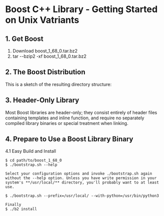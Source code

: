 # Boost C++ Library - Getting Started on Unix Vatriants 

## 1. Get Boost 

1. Download boost_1_68_0.tar.bz2
2. tar --bzip2 -xf boost_1_68_0.tar.bz2 

## 2. The Boost Distribution 

This is a sketch of the resulting directory structure:

## 3. Header-Only Library 

Most Boost libraries are header-only; they consist entirely of header files containing templates and inline function, and require no separately compiled library binaries or special treatment when linking.

## 4. Prepare to Use a Boost Library Binary 

4.1 Easy Build and Install
```
$ cd path/to/boost_1_68_0 
$ ./bootstrap.sh --help 

Select your configuration options and invoke ./bootstrap.sh again without the --help option. Unless you have write permission in your system's **/usr/local/** directory, you'll probably want to at least use.

$ ./bootstrap.sh --prefix=/usr/local/ --with-python=/usr/bin/python3 

Finally
$ ./b2 install
```
